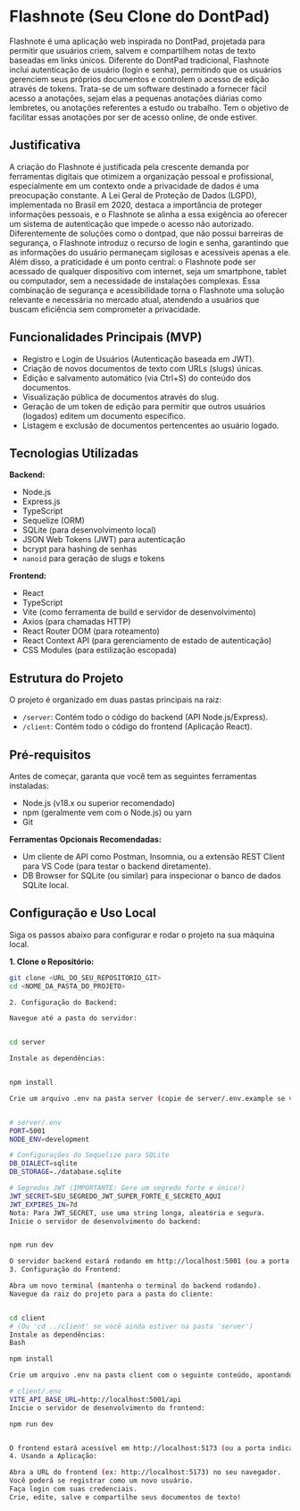 # Flashnote (Seu Clone do DontPad)

Flashnote é uma aplicação web inspirada no DontPad, projetada para permitir que usuários criem, salvem e compartilhem notas de texto baseadas em links únicos. Diferente do DontPad tradicional, Flashnote inclui autenticação de usuário (login e senha), permitindo que os usuários gerenciem seus próprios documentos e controlem o acesso de edição através de tokens.
Trata-se de um software destinado a fornecer fácil acesso a anotações, sejam elas a pequenas anotações diárias como lembretes, ou anotações referentes a estudo ou trabalho. Tem o objetivo de facilitar essas anotações por ser de acesso online, de onde estiver.

## Justificativa
A criação do Flashnote é justificada pela crescente demanda por ferramentas digitais que otimizem a organização pessoal e profissional, especialmente em um contexto onde a privacidade de dados é uma preocupação constante. A Lei Geral de Proteção de Dados (LGPD), implementada no Brasil em 2020, destaca a importância de proteger informações pessoais, e o Flashnote se alinha a essa exigência ao oferecer um sistema de autenticação que impede o acesso não autorizado. Diferentemente de soluções como o dontpad, que não possui barreiras de segurança, o Flashnote introduz o recurso de login e senha, garantindo que as informações do usuário permaneçam sigilosas e acessíveis apenas a ele.
Além disso, a praticidade é um ponto central: o Flashnote pode ser acessado de qualquer dispositivo com internet, seja um smartphone, tablet ou computador, sem a necessidade de instalações complexas. Essa combinação de segurança e acessibilidade torna o Flashnote uma solução relevante e necessária no mercado atual, atendendo a usuários que buscam eficiência sem comprometer a privacidade.


## Funcionalidades Principais (MVP)

* Registro e Login de Usuários (Autenticação baseada em JWT).
* Criação de novos documentos de texto com URLs (slugs) únicas.
* Edição e salvamento automático (via Ctrl+S) do conteúdo dos documentos.
* Visualização pública de documentos através do slug.
* Geração de um token de edição para permitir que outros usuários (logados) editem um documento específico.
* Listagem e exclusão de documentos pertencentes ao usuário logado.

## Tecnologias Utilizadas

**Backend:**
* Node.js
* Express.js
* TypeScript
* Sequelize (ORM)
* SQLite (para desenvolvimento local)
* JSON Web Tokens (JWT) para autenticação
* bcrypt para hashing de senhas
* `nanoid` para geração de slugs e tokens

**Frontend:**
* React
* TypeScript
* Vite (como ferramenta de build e servidor de desenvolvimento)
* Axios (para chamadas HTTP)
* React Router DOM (para roteamento)
* React Context API (para gerenciamento de estado de autenticação)
* CSS Modules (para estilização escopada)

## Estrutura do Projeto

O projeto é organizado em duas pastas principais na raiz:

* `/server`: Contém todo o código do backend (API Node.js/Express).
* `/client`: Contém todo o código do frontend (Aplicação React).

## Pré-requisitos

Antes de começar, garanta que você tem as seguintes ferramentas instaladas:

* Node.js (v18.x ou superior recomendado)
* npm (geralmente vem com o Node.js) ou yarn
* Git

**Ferramentas Opcionais Recomendadas:**
* Um cliente de API como Postman, Insomnia, ou a extensão REST Client para VS Code (para testar o backend diretamente).
* DB Browser for SQLite (ou similar) para inspecionar o banco de dados SQLite local.

## Configuração e Uso Local

Siga os passos abaixo para configurar e rodar o projeto na sua máquina local.

**1. Clone o Repositório:**
   ```bash
   git clone <URL_DO_SEU_REPOSITORIO_GIT>
   cd <NOME_DA_PASTA_DO_PROJETO>

   2. Configuração do Backend:

Navegue até a pasta do servidor:


cd server

Instale as dependências:


npm install

Crie um arquivo .env na pasta server (copie de server/.env.example se você criar um, ou crie um novo) com o seguinte conteúdo:


# server/.env
PORT=5001
NODE_ENV=development

# Configurações do Sequelize para SQLite
DB_DIALECT=sqlite
DB_STORAGE=./database.sqlite

# Segredos JWT (IMPORTANTE: Gere um segredo forte e único!)
JWT_SECRET=SEU_SEGREDO_JWT_SUPER_FORTE_E_SECRETO_AQUI
JWT_EXPIRES_IN=7d
Nota: Para JWT_SECRET, use uma string longa, aleatória e segura.
Inicie o servidor de desenvolvimento do backend:


npm run dev

O servidor backend estará rodando em http://localhost:5001 (ou a porta definida no seu .env). O arquivo database.sqlite será criado automaticamente na pasta server na primeira vez que o servidor iniciar com sucesso após a configuração dos modelos.
3. Configuração do Frontend:

Abra um novo terminal (mantenha o terminal do backend rodando).
Navegue da raiz do projeto para a pasta do cliente:


cd client 
# (Ou 'cd ../client' se você ainda estiver na pasta 'server')
Instale as dependências:
Bash

npm install

Crie um arquivo .env na pasta client com o seguinte conteúdo, apontando para o seu backend local:

# client/.env
VITE_API_BASE_URL=http://localhost:5001/api
Inicie o servidor de desenvolvimento do frontend:

npm run dev


O frontend estará acessível em http://localhost:5173 (ou a porta indicada pelo Vite no console).
4. Usando a Aplicação:

Abra a URL do frontend (ex: http://localhost:5173) no seu navegador.
Você poderá se registrar como um novo usuário.
Faça login com suas credenciais.
Crie, edite, salve e compartilhe seus documentos de texto!
